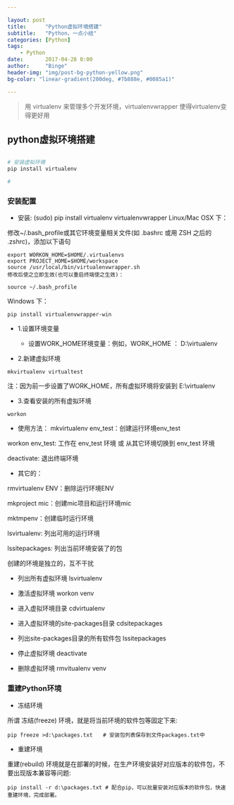 ```yaml
---

layout: post
title:      "Python虚拟环境搭建"
subtitle:   "Python，一点小结"
categories: [Python]
tags:       
    - Python
date:       2017-04-28 8:00
author:     "Binge"
header-img: "img/post-bg-python-yellow.png"
bg-color: "linear-gradient(200deg, #7b888e, #0085a1)"

---
```


>用 virtualenv 来管理多个开发环境，virtualenvwrapper 使得virtualenv变得更好用


## python虚拟环境搭建


```python

# 安装虚拟环境
pip install virtualenv

# 
```

### 安装配置

* 安装:
(sudo) pip install virtualenv virtualenvwrapper
Linux/Mac OSX 下：

修改~/.bash_profile或其它环境变量相关文件(如 .bashrc 或用 ZSH 之后的 .zshrc)，添加以下语句
```
export WORKON_HOME=$HOME/.virtualenvs
export PROJECT_HOME=$HOME/workspace
source /usr/local/bin/virtualenvwrapper.sh
修改后使之立即生效(也可以重启终端使之生效)：

source ~/.bash_profile
```

Windows 下：
```
pip install virtualenvwrapper-win
```

* 1.设置环境变量
    - 设置WORK_HOME环境变量：例如，WORK_HOME ： D:\virtualenv
    
* 2.新建虚拟环境
```
mkvirtualenv virtualtest
```
注：因为前一步设置了WORK_HOME，所有虚拟环境将安装到 E:\virtualenv
* 3.查看安装的所有虚拟环境
```
workon
```

* 使用方法：
mkvirtualenv env_test：创建运行环境env_test

workon env_test: 工作在 env_test 环境 或 从其它环境切换到 env_test 环境

deactivate: 退出终端环境



* 其它的：

rmvirtualenv ENV：删除运行环境ENV

mkproject mic：创建mic项目和运行环境mic

mktmpenv：创建临时运行环境

lsvirtualenv: 列出可用的运行环境

lssitepackages: 列出当前环境安装了的包

创建的环境是独立的，互不干扰


* 列出所有虚拟环境
lsvirtualenv

* 激活虚拟环境
workon venv
　
* 进入虚拟环境目录
cdvirtualenv

* 进入虚拟环境的site-packages目录
cdsitepackages

* 列出site-packages目录的所有软件包
lssitepackages

* 停止虚拟环境
deactivate

*  删除虚拟环境
rmvitualenv venv

### 重建Python环境

* 冻结环境

所谓 冻结(freeze) 环境，就是将当前环境的软件包等固定下来:
```
pip freeze >d:\packages.txt　　# 安装包列表保存到文件packages.txt中　
```

* 重建环境

重建(rebuild) 环境就是在部署的时候，在生产环境安装好对应版本的软件包，不要出现版本兼容等问题:
```
pip install -r d:\packages.txt # 配合pip，可以批量安装对应版本的软件包，快速重建环境，完成部署。
```



